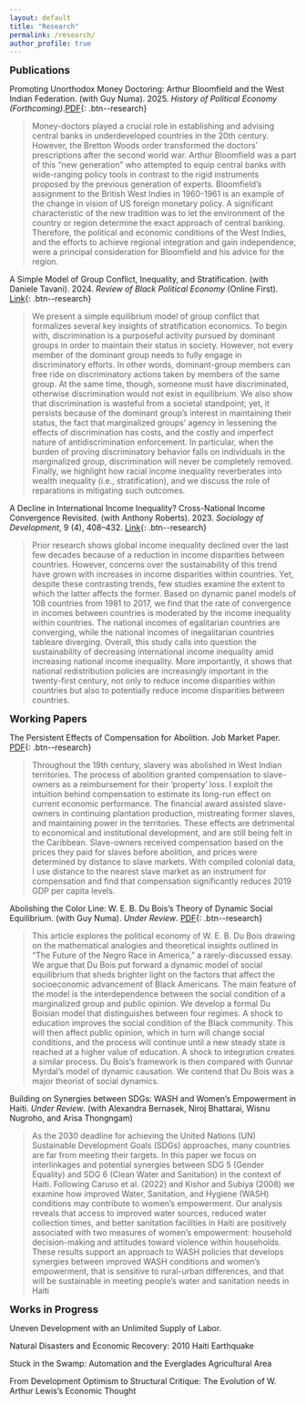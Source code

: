 ```yaml
---
layout: default
title: "Research"
permalink: /research/
author_profile: true
---
```

<!-- Google tag (gtag.js) -->
<script async src="https://www.googletagmanager.com/gtag/js?id=G-ETZN97YVKW"></script>
<script>
  window.dataLayer = window.dataLayer || [];
  function gtag(){dataLayer.push(arguments);}
  gtag('js', new Date());

  gtag('config', 'G-ETZN97YVKW');
</script>

<span style="font-size:1.25em; font-weight:bold;">Publications</span>

Promoting Unorthodox Money Doctoring: Arthur Bloomfield and the West Indian Federation. (with Guy Numa). 2025. *History of Political Economy (Forthcoming)*.[PDF](/files/brundage_numa(2025).pdf){: .btn--research}

>Money-doctors played a crucial role in establishing and advising central banks in underdeveloped countries in the 20th century. However, the Bretton Woods order transformed the doctors’ prescriptions after the second world war. Arthur Bloomfield was a part of this “new generation” who attempted to equip central banks with wide-ranging policy tools in contrast to the rigid instruments proposed by the previous generation of experts. Bloomfield’s assignment to the British West Indies in 1960-1961 is an example of the change in vision of US foreign monetary policy. A significant characteristic of the new tradition was to let the environment of the country or region determine the exact approach of central banking. Therefore, the political and economic conditions of the West Indies, and the efforts to achieve regional integration and gain independence, were a principal consideration for Bloomfield and his advice for the region. 

A Simple Model of Group Conflict, Inequality, and Stratification. (with Daniele Tavani). 2024. *Review of Black Political Economy* (Online First). [Link](https://doi.org/10.1177/00346446241275229){: .btn--research}

> We present a simple equilibrium model of group conflict that formalizes several key insights of stratification economics. To begin with, discrimination is a purposeful activity pursued by dominant groups in order to maintain their status in society. However, not every member of the dominant group needs to fully engage in discriminatory efforts. In other words, dominant-group members can free ride on discriminatory actions taken by members of the same group. At the same time, though, someone must have discriminated, otherwise discrimination would not exist in equilibrium. We also show that discrimination is wasteful from a societal standpoint; yet, it persists because of the dominant group’s interest in maintaining their status, the fact that marginalized groups’ agency in lessening the effects of discrimination has costs, and the costly and imperfect nature of antidiscrimination enforcement. In particular, when the burden of proving discriminatory behavior falls on individuals in the marginalized group, discrimination will never be completely removed. Finally, we highlight how racial income inequality reverberates into wealth inequality (i.e., stratification), and we discuss the role of reparations in mitigating such outcomes.

A Decline in International Income Inequality? Cross-National Income Convergence Revisited. (with Anthony Roberts). 2023. *Sociology of Development*, 9 (4), 408–432. [Link](https://doi.org/10.1525/sod.2023.9.4.408){: .btn--research}

>Prior research shows global income inequality declined over the last few decades because of a reduction in income disparities between countries. However, concerns over the sustainability of this trend have grown with increases in income disparities within countries. Yet, despite these contrasting trends, few studies examine the extent to which the latter affects the former. Based on dynamic panel models of 108 countries from 1981 to 2017, we find that the rate of convergence in incomes between countries is moderated by the income inequality within countries. The national incomes of egalitarian countries are converging, while the national incomes of inegalitarian countries tableare diverging. Overall, this study calls into question the sustainability of decreasing international income inequality amid increasing national income inequality. More importantly, it shows that national redistribution policies are increasingly important in the twenty-first century, not only to reduce income disparities within countries but also to potentially reduce income disparities between countries.


<span style="font-size:1.25em; font-weight:bold;">Working Papers</span>

The Persistent Effects of Compensation for Abolition. Job Market Paper. [PDF](/files/BrundageJMP.pdf){: .btn--research}

>Throughout the 19th century, slavery was abolished in West Indian territories. The process of abolition granted compensation to slave-owners as a reimbursement for their ‘property’ loss. I exploit the intuition behind compensation to estimate its long-run effect on current economic performance. The financial award assisted slave-owners in continuing plantation production, mistreating former slaves, and maintaining power in the territories. These effects are detrimental to economical and institutional development, and are still being felt in the Caribbean. Slave-owners received compensation based on the prices they paid for slaves before abolition, and prices were determined by distance to slave markets. With compiled colonial data, I use distance to the nearest slave market as an instrument for compensation and find that compensation significantly reduces 2019 GDP per capita levels.

Abolishing the Color Line: W. E. B. Du Bois’s Theory of Dynamic Social Equilibrium. (with Guy Numa). *Under Review*. [PDF](/files/brundage_numa2025(DB).pdf){: .btn--research}

>This article explores the political economy of W. E. B. Du Bois drawing on the mathematical analogies and theoretical insights outlined in “The Future of the Negro Race in America,” a rarely-discussed essay. We argue that Du Bois put forward a dynamic model of social equilibrium that sheds brighter light on the factors that affect the socioeconomic advancement of Black Americans. The main feature of the model is the interdependence between the social condition of a marginalized group and public opinion. We develop a formal Du Boisian model that distinguishes between four regimes. A shock to education improves the social condition of the Black community. This will then affect public opinion, which in turn will change social conditions, and the process will continue until a new steady state is reached at a higher value of education. A shock to integration creates a similar process. Du Bois’s framework is then compared with Gunnar Myrdal’s model of dynamic causation. We contend that Du Bois was a major theorist of social dynamics.

Building on Synergies between SDGs:
WASH and Women’s Empowerment in Haiti. *Under Review*. (with Alexandra Bernasek, Niroj Bhattarai, Wisnu Nugroho, and Arisa Thongngam)

>As the 2030 deadline for achieving the United Nations (UN) Sustainable Development Goals (SDGs) approaches, many countries are far from meeting their targets. In this paper we focus on interlinkages and potential synergies between SDG 5 (Gender Equality) and SDG 6 (Clean Water and Sanitation) in the context of Haiti. Following Caruso et al. (2022) and Kishor and Subiya (2008) we examine how improved  Water, Sanitation, and Hygiene (WASH) conditions may contribute to women’s empowerment. Our analysis reveals that access to improved water sources, reduced water collection times, and better sanitation facilities in Haiti are positively associated with two measures of women’s empowerment: household decision-making and attitudes toward violence within households. These results support an approach to WASH policies that develops synergies between improved WASH conditions and women’s empowerment, that is sensitive to rural-urban differences, and that will be sustainable in meeting people’s water and sanitation needs in Haiti

<span style="font-size:1.25em; font-weight:bold;"> Works in Progress</span>

Uneven Development with an Unlimited Supply of Labor.

Natural Disasters and Economic Recovery: 2010 Haiti Earthquake

Stuck in the Swamp: Automation and the Everglades Agricultural Area

From Development Optimism to Structural Critique: The Evolution of W. Arthur Lewis’s Economic Thought





